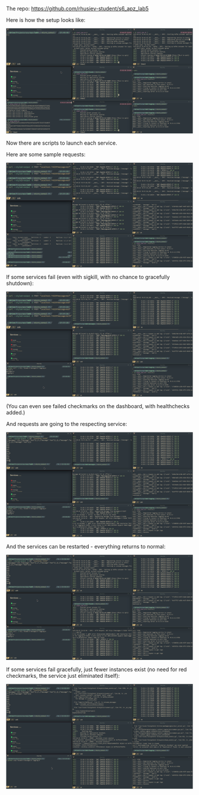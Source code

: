 The repo: https://github.com/rhusiev-student/s6_apz_lab5

Here is how the setup looks like:

![setup](img/setup.png)

Now there are scripts to launch each service.

Here are some sample requests:

![requests](img/requests.png)

If some services fail (even with sigkill, with no chance to gracefully shutdown):

![kill](img/kill.png)

(You can even see failed checkmarks on the dashboard, with healthchecks added.)

And requests are going to the respecting service:

![after kill](img/after_kill.png)

And the services can be restarted - everything returns to normal:

![restart failed services](img/restart_failed.png)

If some services fail gracefully, just fewer instances exist (no need for red checkmarks, the service just eliminated itself):

![fail gracefully](img/fail_gracefully.png)

